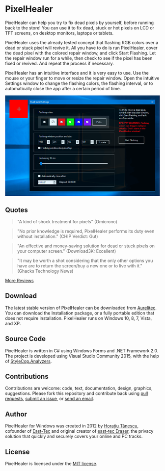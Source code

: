# PixelHealer
PixelHealer can help you try to fix dead pixels by yourself, before running back to the store! You can use it to fix dead, stuck or 
hot pixels on LCD or TFT screens, on desktop monitors, laptops or tablets.

PixelHealer uses the already tested concept that flashing
RGB colors over a dead or stuck pixel will revive it. All you have to do is run PixelHealer, cover the dead pixel with the colored
repair window, and click Start Flashing. Let the repair window run for a while, then check to see if the pixel has been fixed
or revived. And repeat the process if necessary. 

PixelHealer has an intuitive interface and it is very easy to use. Use the mouse or your finger to move or resize the repair window.
Open the intuitive Settings window to change the flashing colors, the flashing interval, or to automatically close the app after a
certain period of time.

![PixelHealer Screenshot](Assets/Screenshots/pixelhealer-main-screenshot.png)

## Quotes

> "A kind of shock treatment for pixels" (Omicrono)

> "No prior knowledge is required, PixelHealer performs its duty even without installation." (CHIP Verdict: Gut)

> "An effective and money-saving solution for dead or stuck pixels on your computer screen." (Download3K: Excellent)

> "It may be worth a shot considering that the only other options you have are to return the screen/buy a new one or to live with it." (Ghacks Technology News)

[More Reviews](https://www.aurelitec.com/pixelhealer/windows/reviews/)

## Download

The latest stable version of PixelHealer can be downloaded from [Aurelitec](https://www.aurelitec.com/pixelhealer/windows/download/). You can download the Installation package, or a fully portable edition that does not require installation. PixelHealer runs on Windows 10, 8, 7, Vista, and XP.

## Source Code

PixelHealer is written in C# using Windows Forms and .NET Framework 2.0. The project is developed using Visual Studio Community 2015, with the help of [StyleCop.Analyzers](https://github.com/DotNetAnalyzers/StyleCopAnalyzers).

## Contributions

Contributions are welcome: code, text, documentation, design, graphics, suggestions. Please fork this repository and contribute back using [pull requests](https://github.com/aurelitec/pixelhealer-windows/pulls), [submit an issue](https://github.com/aurelitec/pixelhealer-windows/issues), or [send an email](https://www.aurelitec.com/support/).

## Author

PixelHealer for Windows was created in 2012 by [Horațiu Tănescu](https://horatiu.me), cofounder of [East-Tec](https://www.east-tec.com) and original creator of [east-tec Eraser](https://www.east-tec.com/eraser/), the privacy solution that quickly and securely covers your online and PC tracks.

## License

PixelHealer is licensed under the [MIT license](LICENSE).
